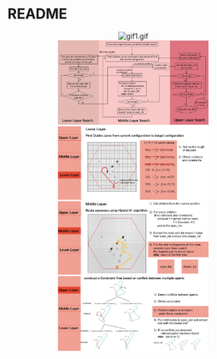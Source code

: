 # README



<center>	
   <img src="https://github.com/Robot-Plannig-Coordinated-Evacuation/blob/main/03.gif"
         alt="gif1.gif"
         width="60%"/>
</center>





<center>	
   <img src="https://github.com/Winnie-Qi/Robot-Plannig-Coordinated-Evacuation/blob/main/00.jpg"
         alt="00.jpg"
         width="60%"/>
</center>



<center>	
   <img src="https://github.com/Winnie-Qi/Robot-Plannig-Coordinated-Evacuation/blob/main/01.jpg"
         alt="01.jpg"
         width="60%"/>
</center>



<center>	
   <img src="https://github.com/Winnie-Qi/Robot-Plannig-Coordinated-Evacuation/blob/main/02.jpg"
         alt="02.jpg"
         width="60%"/>
</center>



<center>	
   <img src="https://github.com/Winnie-Qi/Robot-Plannig-Coordinated-Evacuation/blob/main/03.jpg"
         alt="03.jpg"
         width="60%"/>
</center>
